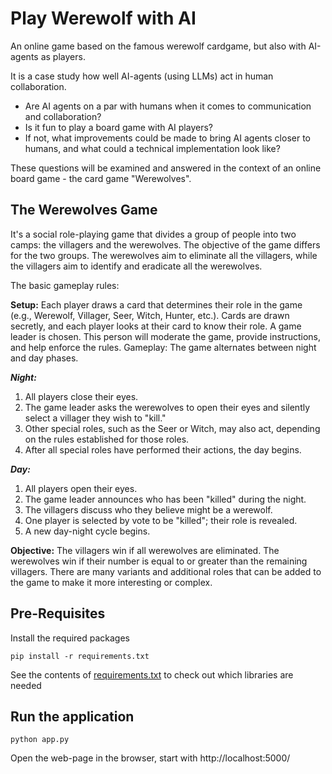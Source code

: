 # Play Werewolf with AI
An online game based on the famous werewolf cardgame, but also with AI-agents as players. 

It is a case study how well AI-agents (using LLMs) act in human collaboration.
* Are AI agents on a par with humans when it comes to communication and collaboration? 
* Is it fun to play a board game with AI players?
* If not, what improvements could be made to bring AI agents closer to humans, and what could a technical implementation look like?

These questions will be examined and answered in the context of an online board game - the card game "Werewolves".

## The Werewolves Game

It's a social role-playing game that divides a group of people into two camps: the villagers and the werewolves. The objective of the game differs for the two groups. The werewolves aim to eliminate all the villagers, while the villagers aim to identify and eradicate all the werewolves.

The basic gameplay rules:

**Setup:**
Each player draws a card that determines their role in the game (e.g., Werewolf, Villager, Seer, Witch, Hunter, etc.).
Cards are drawn secretly, and each player looks at their card to know their role.
A game leader is chosen. This person will moderate the game, provide instructions, and help enforce the rules.
Gameplay:
The game alternates between night and day phases.

***Night:***
1. All players close their eyes.
2. The game leader asks the werewolves to open their eyes and silently select a villager they wish to "kill."
3. Other special roles, such as the Seer or Witch, may also act, depending on the rules established for those roles.
4. After all special roles have performed their actions, the day begins.

***Day:***
1. All players open their eyes.
2. The game leader announces who has been "killed" during the night.
3. The villagers discuss who they believe might be a werewolf.
4. One player is selected by vote to be "killed"; their role is revealed.
5. A new day-night cycle begins.

**Objective:**
The villagers win if all werewolves are eliminated.
The werewolves win if their number is equal to or greater than the remaining villagers.
There are many variants and additional roles that can be added to the game to make it more interesting or complex.


## Pre-Requisites

Install the required packages
```
pip install -r requirements.txt
```
See the contents of [requirements.txt](requirements.txt) to check out which libraries are needed


## Run the application
```
python app.py
```

Open the web-page in the browser, start with http://localhost:5000/

